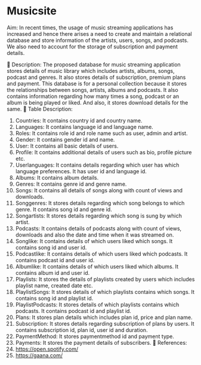 # Musicsite


Aim:
In recent times, the usage of music streaming applications has increased
and hence there arises a need to create and maintain a relational database
and store information of the artists, users, songs, and podcasts. We also
need to account for the storage of subscription and payment details.



 Description:
The proposed database for music streaming application stores details of
music library which includes artists, albums, songs, podcast and genres. It
also stores details of subscription, premium plans and payment. This
database is for a personal collection because it stores the relationships
between songs, artists, albums and podcasts. It also contains information
regarding how many times a song, podcast or an album is being played or
liked. And also, it stores download details for the same.
 Table Description:
1. Countries: It contains country id and country name.
2. Languages: It contains language id and language name.
3. Roles: It contains role id and role name such as user, admin and artist.
4. Gender: It contains gender id and name.
5. User: It contains all basic details of users.
6. Profile: It contains additional details of users such as bio, profile
picture etc.
7. Userlanguages: It contains details regarding which user has which
language preferences. It has user id and language id.
8. Albums: It contains album details.
9. Genres: It contains genre id and genre name.
10. Songs: It contains all details of songs along with count of views and
downloads.
11. Songgenres: It stores details regarding which song belongs to which
genre. It contains song id and genre id.
12. Songartists: It stores details regarding which song is sung by which
artist.
13. Podcasts: It contains details of podcasts along with count of views,
downloads and also the date and time when it was streamed on.
14. Songlike: It contains details of which users liked which songs. It
contains song id and user id.
15. Podcastlike: It contains details of which users liked which podcasts. It
contains podcast id and user id.
16. Albumlike: It contains details of which users liked which albums. It
contains album id and user id.
17. Playlists: It stores the details of playlists created by users which
includes playlist name, created date etc.
18. PlaylistSongs: It stores details of which playlists contains which songs.
It contains song id and playlist id.
19. PlaylistPodcasts: It stores details of which playlists contains which
podcasts. It contains podcast id and playlist id.
20. Plans: It stores plan details which includes plan id, price and plan
name.
21. Subscription: It stores details regarding subscription of plans by users.
It contains subscription id, plan id, user id and duration.
22. PaymentMethod: It stores paymentmethod id and payment type.
23. Payments: It stores the payment details of subscribers.
 References:
1. https://open.spotify.com/
2. https://gaana.com/